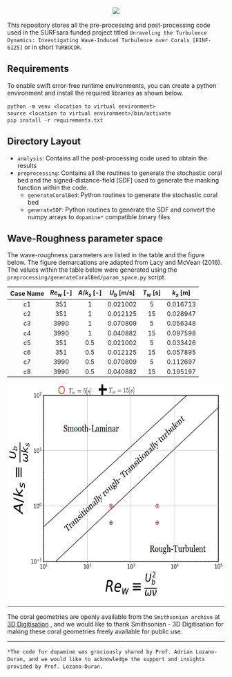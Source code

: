 <!--- the logo -->
<center><img src="assets/turbocor-logo.png" height=100></center>  

This repository stores all the pre-processing and post-processing code used in the SURFsara funded project titled `Unraveling the Turbulence Dynamics: Investigating Wave-Induced Turbulence over Corals [EINF-6125]` or in short `TURBOCOR`.

## Requirements
To enable swift error-free runtime environments, you can create a python environment and install the required libraries as shown below.
```  
python -m venv <location to virtual environment>
source <location to virtual environment>/bin/activate
pip install -r requirements.txt
```

## Directory Layout

- `analysis`: Contains all the post-processing code used to obtain the results
- `preprocessing`: Contains all the routines to generate the stochastic coral bed and the signed-distance-field [SDF] used to generate the masking function within the code.  
    - `generateCoralBed`: Python routines to generate the stochastic coral bed
    - `generateSDF`: Python routines to generate the SDF and convert the numpy arrays to `dopamine*` compatible binary files

## Wave-Roughness parameter space

The wave-roughness parameters are listed in the table and the figure below. The figure demarcations are adapted from Lacy and McVean (2016). The values within the table below were generated using the `preprocessing/generateCoralBed/param_space.py` script.

| Case Name | $Re_w$ [-] | $A/k_s$ [-] | $U_b$ [m/s] | $T_w$ [s] | $k_s$ [m] |
|:---------:|:--------------------:|:-------:|:-----------:|:---------:|:---------:|
| c1        |         351          |    1    | 0.021002    |    5      | 0.016713  |
| c2        |         351          |    1    | 0.012125    |    15     | 0.028947  |
| c3        |         3990         |    1    | 0.070809    |    5      | 0.056348  |
| c4        |         3990         |    1    | 0.040882    |    15     | 0.097598  |
| c5        |         351          |    0.5  | 0.021002    |    5      | 0.033426  |
| c6        |         351          |    0.5  | 0.012125    |    15     | 0.057895  |
| c7        |         3990         |    0.5  | 0.070809    |    5      | 0.112697  |
| c8        |         3990         |    0.5  | 0.040882    |    15     | 0.195197  |

<img src="assets/pspace.png" height=500>

<hr>

The coral geometries are openly available from the `Smithsonian archive` at [3D Digitisation] , and we would like to thank Smithsonian - 3D Digitisation for making these coral geometries freely available for public use.

<hr>

`*The code for dopamine was graciously shared by Prof. Adrian Lozano-Duran, and we would like to acknowledge the support and insights provided by Prof. Lozano-Duran.`


[3D Digitisation]:https://3d.si.edu/corals